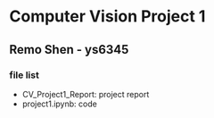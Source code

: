 # Computer Vision Project 1

## Remo Shen - ys6345

### file list
- CV_Project1_Report: project report
- project1.ipynb: code